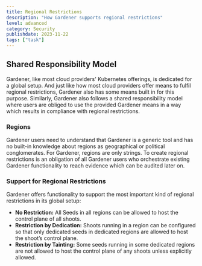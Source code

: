 ```yaml
---
title: Regional Restrictions
description: "How Gardener supports regional restrictions"
level: advanced
category: Security
publishdate: 2023-11-22
tags: ["task"]
---
```


## Shared Responsibility Model

Gardener, like most cloud providers' Kubernetes offerings, is dedicated for a global setup. And just like how most cloud providers offer means to fulfil regional restrictions, Gardener also has some means built in for this purpose. Similarly, Gardener also follows a shared responsibility model where users are obliged to use the provided Gardener means in a way which results in compliance with regional restrictions.

### Regions

Gardener users need to understand that Gardener is a generic tool and has no built-in knowledge about regions as geographical or political conglomerates. For Gardener, regions are only strings. To create regional restrictions is an obligation of all Gardener users who orchestrate existing Gardener functionality to reach evidence which can be audited later on.

### Support for Regional Restrictions

Gardener offers functionality to support the most important kind of regional restrictions in its global setup:

- **No Restriction:** All Seeds in all regions can be allowed to host the control plane of all shoots.
- **Restriction by Dedication:** Shoots running in a region can be configured so that only dedicated seeds in dedicated regions are allowed to host the shoot’s control plane.
- **Restriction by Tainting:** Some seeds running in some dedicated regions are not allowed to host the control plane of any shoots unless explicitly allowed.